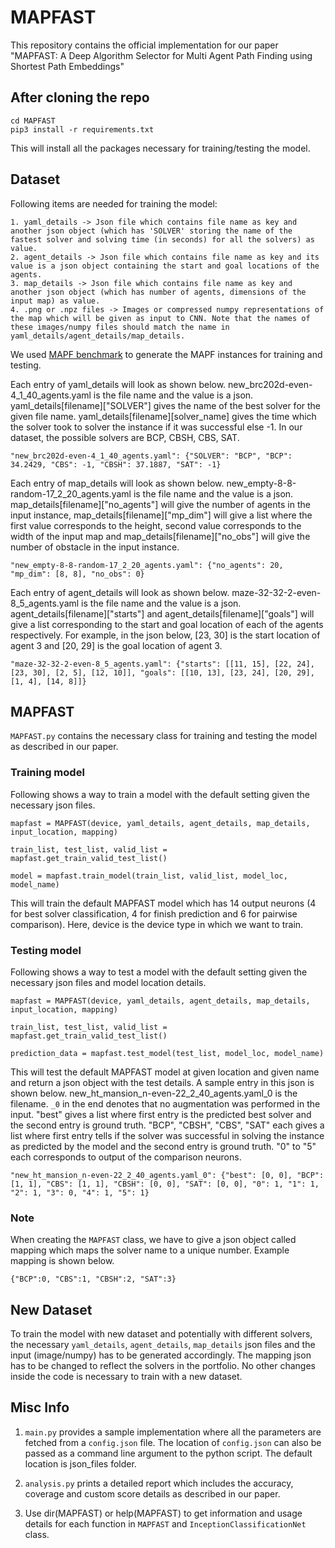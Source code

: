 # MAPFAST

This repository contains the official implementation for our paper "MAPFAST: A Deep Algorithm Selector for Multi Agent Path Finding using Shortest Path Embeddings"

## After cloning the repo
```
cd MAPFAST
pip3 install -r requirements.txt
```
This will install all the packages necessary for training/testing the model.

## Dataset

Following items are needed for training the model:
```
1. yaml_details -> Json file which contains file name as key and another json object (which has 'SOLVER' storing the name of the fastest solver and solving time (in seconds) for all the solvers) as value.
2. agent_details -> Json file which contains file name as key and its value is a json object containing the start and goal locations of the agents.
3. map_details -> Json file which contains file name as key and another json object (which has number of agents, dimensions of the input map) as value.
4. .png or .npz files -> Images or compressed numpy representations of the map which will be given as input to CNN. Note that the names of these images/numpy files should match the name in yaml_details/agent_details/map_details.
```
We used [MAPF benchmark](https://movingai.com/benchmarks/mapf.html) to generate the MAPF instances for training and testing. 

Each entry of yaml_details will look as shown below. new_brc202d-even-4_1_40_agents.yaml is the file name and the value is a json. yaml_details\[filename\]\["SOLVER"\] gives the name of the best solver for the given file name. yaml_details\[filename\]\[solver_name\] gives the time which the solver took to solver the instance if it was successful else -1. In our dataset, the possible solvers are BCP, CBSH, CBS, SAT.
```
"new_brc202d-even-4_1_40_agents.yaml": {"SOLVER": "BCP", "BCP": 34.2429, "CBS": -1, "CBSH": 37.1887, "SAT": -1}
```

Each entry of map_details will look as shown below. new_empty-8-8-random-17_2_20_agents.yaml is the file name and the value is a json. map_details\[filename\]\["no_agents"\] will give the number of agents in the input instance, map_details\[filename\]\["mp_dim"\] will give a list where the first value corresponds to the height, second value corresponds to the width of the input map and map_details\[filename\]\["no_obs"\] will give the number of obstacle in the input instance.
```
"new_empty-8-8-random-17_2_20_agents.yaml": {"no_agents": 20, "mp_dim": [8, 8], "no_obs": 0}
```

Each entry of agent_details will look as shown below. maze-32-32-2-even-8_5_agents.yaml is the file name and the value is a json. agent_details\[filename\]\["starts"\] and agent_details\[filename\]\["goals"\] will give a list corresponding to the start and goal location of each of the agents respectively. For example, in the json below, [23, 30] is the start location of agent 3 and [20, 29] is the goal location of agent 3.
```
"maze-32-32-2-even-8_5_agents.yaml": {"starts": [[11, 15], [22, 24], [23, 30], [2, 5], [12, 10]], "goals": [[10, 13], [23, 24], [20, 29], [1, 4], [14, 8]]}
```


## MAPFAST

`MAPFAST.py` contains the necessary class for training and testing the model as described in our paper.

### Training model

Following shows a way to train a model with the default setting given the necessary json files.

```
mapfast = MAPFAST(device, yaml_details, agent_details, map_details, input_location, mapping)

train_list, test_list, valid_list = mapfast.get_train_valid_test_list()

model = mapfast.train_model(train_list, valid_list, model_loc, model_name)
```

This will train the default MAPFAST model which has 14 output neurons (4 for best solver classification, 4 for finish prediction and 6 for pairwise comparison).
Here, device is the device type in which we want to train.

### Testing model

Following shows a way to test a model with the default setting given the necessary json files and model location details.

```
mapfast = MAPFAST(device, yaml_details, agent_details, map_details, input_location, mapping)

train_list, test_list, valid_list = mapfast.get_train_valid_test_list()

prediction_data = mapfast.test_model(test_list, model_loc, model_name)
```

This will test the default MAPFAST model at given location and given name and return a json object with the test details. A sample entry in this json is shown below. new_ht_mansion_n-even-22_2_40_agents.yaml_0 is the filename. `_0` in the end denotes that no augmentation was performed in the input. "best" gives a list where first entry is the predicted best solver and the second entry is ground truth. "BCP", "CBSH", "CBS", "SAT" each gives a list where first entry tells if the solver was successful in solving the instance as predicted by the model and the second entry is ground truth. "0" to "5" each corresponds to output of the comparison neurons.
```
"new_ht_mansion_n-even-22_2_40_agents.yaml_0": {"best": [0, 0], "BCP": [1, 1], "CBS": [1, 1], "CBSH": [0, 0], "SAT": [0, 0], "0": 1, "1": 1, "2": 1, "3": 0, "4": 1, "5": 1}
```

### Note
When creating the `MAPFAST` class, we have to give a json object called mapping which maps the solver name to a unique number.
Example mapping is shown below.
```
{"BCP":0, "CBS":1, "CBSH":2, "SAT":3}
```

## New Dataset

To train the model with new dataset and potentially with different solvers, the necessary `yaml_details`, `agent_details`, `map_details` json files and the input  (image/numpy) has to be generated accordingly. The mapping json has to be changed to reflect the solvers in the portfolio. No other changes inside the code is necessary to train with a new dataset.

## Misc Info

1. `main.py` provides a sample implementation where all the parameters are fetched from a `config.json` file. The location of `config.json` can also be passed as a command line argument to the python script. The default location is json_files folder.

2. `analysis.py` prints a detailed report which includes the accuracy, coverage and custom score details as described in our paper.

3. Use dir(MAPFAST) or help(MAPFAST) to get information and usage details for each function in `MAPFAST` and `InceptionClassificationNet` class.
